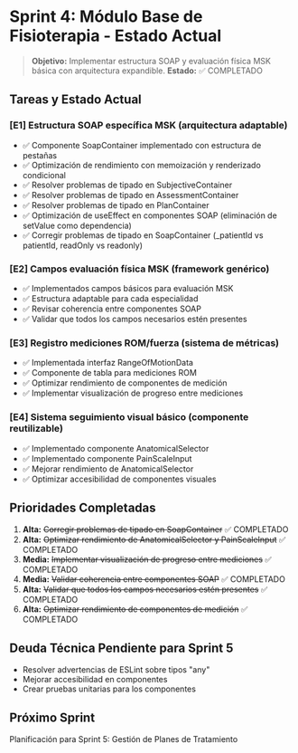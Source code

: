 # Sprint 4: Módulo Base de Fisioterapia - Estado Actual

> **Objetivo:** Implementar estructura SOAP y evaluación física MSK básica con arquitectura expandible.
> **Estado:** ✅ COMPLETADO

## Tareas y Estado Actual

### [E1] Estructura SOAP específica MSK (arquitectura adaptable)
- ✅ Componente SoapContainer implementado con estructura de pestañas
- ✅ Optimización de rendimiento con memoización y renderizado condicional
- ✅ Resolver problemas de tipado en SubjectiveContainer
- ✅ Resolver problemas de tipado en AssessmentContainer
- ✅ Resolver problemas de tipado en PlanContainer
- ✅ Optimización de useEffect en componentes SOAP (eliminación de setValue como dependencia)
- ✅ Corregir problemas de tipado en SoapContainer (_patientId vs patientId, readOnly vs readonly)

### [E2] Campos evaluación física MSK (framework genérico)
- ✅ Implementados campos básicos para evaluación MSK
- ✅ Estructura adaptable para cada especialidad
- ✅ Revisar coherencia entre componentes SOAP
- ✅ Validar que todos los campos necesarios estén presentes

### [E3] Registro mediciones ROM/fuerza (sistema de métricas)
- ✅ Implementada interfaz RangeOfMotionData
- ✅ Componente de tabla para mediciones ROM
- ✅ Optimizar rendimiento de componentes de medición
- ✅ Implementar visualización de progreso entre mediciones

### [E4] Sistema seguimiento visual básico (componente reutilizable)
- ✅ Implementado componente AnatomicalSelector
- ✅ Implementado componente PainScaleInput
- ✅ Mejorar rendimiento de AnatomicalSelector
- ✅ Optimizar accesibilidad de componentes visuales

## Prioridades Completadas

1. **Alta:** ~~Corregir problemas de tipado en SoapContainer~~ ✅ COMPLETADO
2. **Alta:** ~~Optimizar rendimiento de AnatomicalSelector y PainScaleInput~~ ✅ COMPLETADO
3. **Media:** ~~Implementar visualización de progreso entre mediciones~~ ✅ COMPLETADO
4. **Media:** ~~Validar coherencia entre componentes SOAP~~ ✅ COMPLETADO
5. **Alta:** ~~Validar que todos los campos necesarios estén presentes~~ ✅ COMPLETADO
6. **Alta:** ~~Optimizar rendimiento de componentes de medición~~ ✅ COMPLETADO

## Deuda Técnica Pendiente para Sprint 5

- Resolver advertencias de ESLint sobre tipos "any"
- Mejorar accesibilidad en componentes
- Crear pruebas unitarias para los componentes

## Próximo Sprint

Planificación para Sprint 5: Gestión de Planes de Tratamiento 